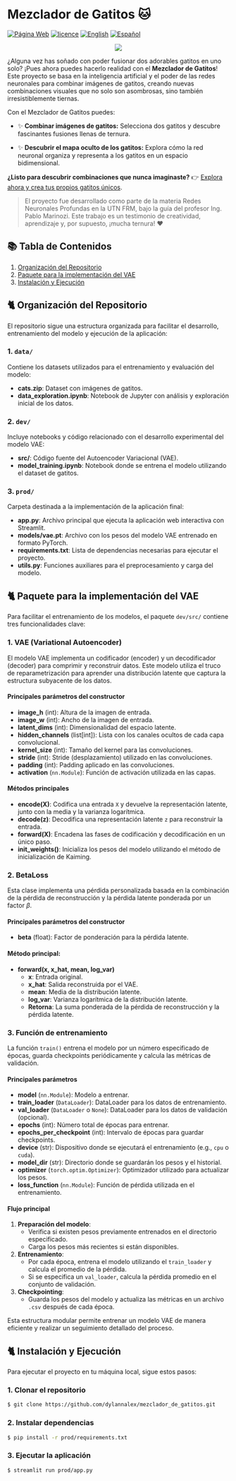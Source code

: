 # Mezclador de Gatitos 🐱

[![Página Web](https://img.shields.io/badge/P%C3%A1gina_Web-Mezclador%20de%20Gatitos-blue)](https://mezclador-gatitos.streamlit.app/)
[![licence](https://img.shields.io/github/license/dylannalex/mezclador_de_gatitos?color=blue)](https://github.com/dylannalex/mezclador_de_gatitos/blob/main/LICENSE)
[![English](https://img.shields.io/badge/🌐-%20English-blue)](https://github.com/dylannalex/mezclador_de_gatitos/blob/main/README.en.md)
[![Español](https://img.shields.io/badge/🌐-%20Español-blue)](https://github.com/dylannalex/mezclador_de_gatitos/blob/main/README.md)

<p align="center"> <img src="../media/cats.jpg?raw=true" /> </p>

¿Alguna vez has soñado con poder fusionar dos adorables gatitos en uno solo? ¡Pues ahora puedes hacerlo realidad con el **Mezclador de Gatitos**! Este proyecto se basa en la inteligencia artificial y el poder de las redes neuronales para combinar imágenes de gatitos, creando nuevas combinaciones visuales que no solo son asombrosas, sino también irresistiblemente tiernas.

Con el Mezclador de Gatitos puedes:

- ✨ **Combinar imágenes de gatitos:** Selecciona dos gatitos y descubre fascinantes fusiones llenas de ternura.

- ✨ **Descubrir el mapa oculto de los gatitos:** Explora cómo la red neuronal organiza y representa a los gatitos en un espacio bidimensional.

**¿Listo para descubrir combinaciones que nunca imaginaste?** 👉 [Explora ahora y crea tus propios gatitos únicos](https://mezclador-gatitos.streamlit.app/).

> El proyecto fue desarrollado como parte de la materia Redes Neuronales Profundas en la UTN FRM, bajo la guía del profesor Ing. Pablo Marinozi. Este trabajo es un testimonio de creatividad, aprendizaje y, por supuesto, ¡mucha ternura! ❤️

## 📚 Tabla de Contenidos

1. [Organización del Repositorio](#-organización-del-repositorio)
2. [Paquete para la implementación del VAE](#-paquete-para-la-implementación-del-vae)
3. [Instalación y Ejecución](#-instalación-y-ejecución)

## 🐈 Organización del Repositorio

El repositorio sigue una estructura organizada para facilitar el desarrollo, entrenamiento del modelo y ejecución de la aplicación:

### 1. `data/`
Contiene los datasets utilizados para el entrenamiento y evaluación del modelo:

- **cats.zip**: Dataset con imágenes de gatitos.
- **data_exploration.ipynb**: Notebook de Jupyter con análisis y exploración inicial de los datos.

### 2. `dev/`
Incluye notebooks y código relacionado con el desarrollo experimental del modelo VAE:

- **src/**: Código fuente del Autoencoder Variacional (VAE).
- **model_training.ipynb**: Notebook donde se entrena el modelo utilizando el dataset de gatitos.

### 3. `prod/`
Carpeta destinada a la implementación de la aplicación final:

- **app.py**: Archivo principal que ejecuta la aplicación web interactiva con Streamlit.
- **models/vae.pt**: Archivo con los pesos del modelo VAE entrenado en formato PyTorch.
- **requirements.txt**: Lista de dependencias necesarias para ejecutar el proyecto.
- **utils.py**: Funciones auxiliares para el preprocesamiento y carga del modelo.


## 🐈 Paquete para la implementación del VAE

Para facilitar el entrenamiento de los modelos, el paquete `dev/src/` contiene tres funcionalidades clave:

### 1. VAE (Variational Autoencoder)

El modelo VAE implementa un codificador (encoder) y un decodificador (decoder) para comprimir y reconstruir datos. Este modelo utiliza el truco de reparametrización para aprender una distribución latente que captura la estructura subyacente de los datos.

#### Principales parámetros del constructor
- **image_h** (int): Altura de la imagen de entrada.
- **image_w** (int): Ancho de la imagen de entrada.
- **latent_dims** (int): Dimensionalidad del espacio latente.
- **hidden_channels** (list[int]): Lista con los canales ocultos de cada capa convolucional.
- **kernel_size** (int): Tamaño del kernel para las convoluciones.
- **stride** (int): Stride (desplazamiento) utilizado en las convoluciones.
- **padding** (int): Padding aplicado en las convoluciones.
- **activation** (`nn.Module`): Función de activación utilizada en las capas.

#### Métodos principales
- **encode(X)**: Codifica una entrada `X` y devuelve la representación latente, junto con la media y la varianza logarítmica.
- **decode(z)**: Decodifica una representación latente `z` para reconstruir la entrada.
- **forward(X)**: Encadena las fases de codificación y decodificación en un único paso.
- **init_weights()**: Inicializa los pesos del modelo utilizando el método de inicialización de Kaiming.

### 2. BetaLoss

Esta clase implementa una pérdida personalizada basada en la combinación de la pérdida de reconstrucción y la pérdida latente ponderada por un factor $\beta$.

#### Principales parámetros del constructor
- **beta** (float): Factor de ponderación para la pérdida latente.

#### Método principal:
- **forward(x, x_hat, mean, log_var)**
  - **x**: Entrada original.
  - **x_hat**: Salida reconstruida por el VAE.
  - **mean**: Media de la distribución latente.
  - **log_var**: Varianza logarítmica de la distribución latente.
  - **Retorna**: La suma ponderada de la pérdida de reconstrucción y la pérdida latente.

### 3. Función de entrenamiento

La función `train()` entrena el modelo por un número especificado de épocas, guarda checkpoints periódicamente y calcula las métricas de validación.

#### Principales parámetros
- **model** (`nn.Module`): Modelo a entrenar.
- **train_loader** (`DataLoader`): DataLoader para los datos de entrenamiento.
- **val_loader** (`DataLoader` o `None`): DataLoader para los datos de validación (opcional).
- **epochs** (int): Número total de épocas para entrenar.
- **epochs_per_checkpoint** (int): Intervalo de épocas para guardar checkpoints.
- **device** (str): Dispositivo donde se ejecutará el entrenamiento (e.g., `cpu` o `cuda`).
- **model_dir** (str): Directorio donde se guardarán los pesos y el historial.
- **optimizer** (`torch.optim.Optimizer`): Optimizador utilizado para actualizar los pesos.
- **loss_function** (`nn.Module`): Función de pérdida utilizada en el entrenamiento.

#### Flujo principal
1. **Preparación del modelo**:
   - Verifica si existen pesos previamente entrenados en el directorio especificado.
   - Carga los pesos más recientes si están disponibles.
2. **Entrenamiento**:
   - Por cada época, entrena el modelo utilizando el `train_loader` y calcula el promedio de la pérdida.
   - Si se especifica un `val_loader`, calcula la pérdida promedio en el conjunto de validación.
3. **Checkpointing**:
   - Guarda los pesos del modelo y actualiza las métricas en un archivo `.csv` después de cada época.

Esta estructura modular permite entrenar un modelo VAE de manera eficiente y realizar un seguimiento detallado del proceso.


## 🐈 Instalación y Ejecución

Para ejecutar el proyecto en tu máquina local, sigue estos pasos:

### 1. Clonar el repositorio

```bash
$ git clone https://github.com/dylannalex/mezclador_de_gatitos.git
```

### 2. Instalar dependencias
```bash
$ pip install -r prod/requirements.txt
```

### 3. Ejecutar la aplicación
```bash
$ streamlit run prod/app.py
```


